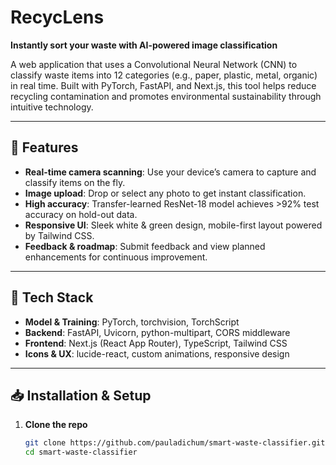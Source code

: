 # RecycLens

**Instantly sort your waste with AI-powered image classification**

A web application that uses a Convolutional Neural Network (CNN) to classify waste items into 12 categories (e.g., paper, plastic, metal, organic) in real time. Built with PyTorch, FastAPI, and Next.js, this tool helps reduce recycling contamination and promotes environmental sustainability through intuitive technology.

---

## 🚀 Features

- **Real-time camera scanning**: Use your device’s camera to capture and classify items on the fly.  
- **Image upload**: Drop or select any photo to get instant classification.  
- **High accuracy**: Transfer-learned ResNet-18 model achieves >92% test accuracy on hold-out data.  
- **Responsive UI**: Sleek white & green design, mobile-first layout powered by Tailwind CSS.  
- **Feedback & roadmap**: Submit feedback and view planned enhancements for continuous improvement.

---

## 🔧 Tech Stack

- **Model & Training**: PyTorch, torchvision, TorchScript  
- **Backend**: FastAPI, Uvicorn, python-multipart, CORS middleware  
- **Frontend**: Next.js (React App Router), TypeScript, Tailwind CSS  
- **Icons & UX**: lucide-react, custom animations, responsive design

---

## 📥 Installation & Setup

1. **Clone the repo**  
   ```bash
   git clone https://github.com/pauladichum/smart-waste-classifier.git
   cd smart-waste-classifier
